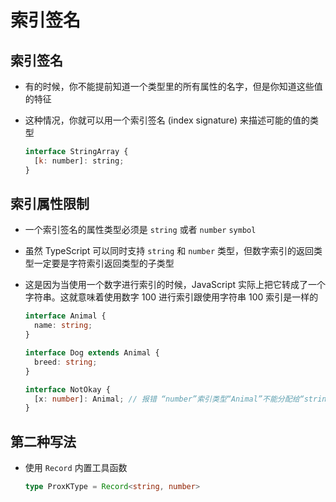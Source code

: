 # 索引签名

## 索引签名

  - 有的时候，你不能提前知道一个类型里的所有属性的名字，但是你知道这些值的特征

  - 这种情况，你就可以用一个索引签名 (index signature) 来描述可能的值的类型

    ```javascript
    interface StringArray {
      [k: number]: string;
    }
    ```

## 索引属性限制

  - 一个索引签名的属性类型必须是 `string` 或者 `number` `symbol`

  - 虽然 TypeScript 可以同时支持 `string` 和 `number` 类型，但数字索引的返回类型一定要是字符索引返回类型的子类型

  - 这是因为当使用一个数字进行索引的时候，JavaScript 实际上把它转成了一个字符串。这就意味着使用数字 100 进行索引跟使用字符串 100 索引是一样的

    ```ts
    interface Animal {
      name: string;
    }

    interface Dog extends Animal {
      breed: string;
    }

    interface NotOkay {
      [x: number]: Animal; // 报错 “number”索引类型“Animal”不能分配给“string”索引类型“Dog”
    }
    ```

## 第二种写法

  + 使用 `Record` 内置工具函数

    ```ts
    type ProxKType = Record<string, number>
    ```

